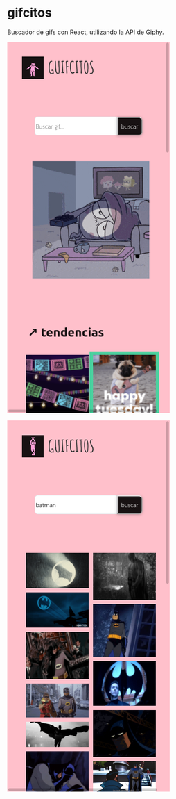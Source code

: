 # gifcitos
Buscador de gifs con React, utilizando la API de [Giphy](https://developers.giphy.com/docs/api/).

![](https://raw.githubusercontent.com/mareadelmar/gifcitos/main/src/assets/images/Screenshot%20GIFCITOS1.png) 

![](https://raw.githubusercontent.com/mareadelmar/gifcitos/main/src/assets/images/ScreenshotGIFCITOS2.png)